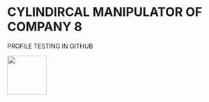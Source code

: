 # CYLINDIRCAL MANIPULATOR OF COMPANY 8
PROFILE TESTING IN GITHUB

<img align="left" height="90" src="https://github.com/witchfrommercury/TESTING-FOR-PROFILE/assets/157728066/58e6181e-cbbb-49a3-b613-3f018c737fec"/> 
<img3 align="center" height="90" src="\https://github.com/witchfrommercury/TESTING-FOR-PROFILE/assets/157728066/39758c7a-51e3-4981-91a4-2d3cd8855836"/>
